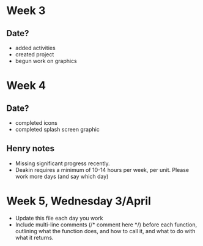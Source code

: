 # Week 3
## Date?
- added activities
- created project
- begun work on graphics


# Week 4
## Date?
- completed icons
- completed splash screen graphic

## Henry notes
- Missing significant progress recently.
- Deakin requires a minimum of 10-14 hours per week, per unit. Please work more days (and say which day)

# Week 5, Wednesday 3/April
- Update this file each day you work
- Include multi-line comments (/* comment here */) before each function, outlining what the function does, and how to call it, and what to do with what it returns.
